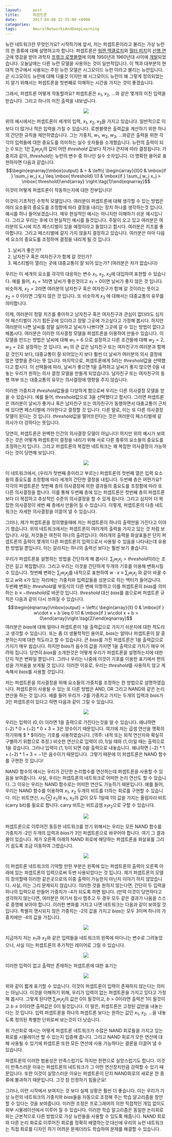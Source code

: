 ```yaml
---
layout:     post
title:      퍼셉트론
date:       2017-04-08 22:55:00 +0900
categories: 
tags:       NeuralNetworksAndDeepLearning
---
```


뉴런 네트워크란 무엇인가요? 시작하기에 앞서, 저는 퍼셉트론이라고 불리는 가상 뉴런의 한 종류에 대해 설명하고자 합니다. 퍼셉트론은 [워렌 맥클로치](http://en.wikipedia.org/wiki/Warren_McCulloch)와 [월터 피치](http://en.wikipedia.org/wiki/Walter_Pitts)의 [선행 연구](http://scholar.google.ca/scholar?cluster=4035975255085082870)에 영감을 받아 과학자 [프랭크 로젯블랫](http://en.wikipedia.org/wiki/Frank_Rosenblatt)에 의해 1950년과 1960년대 사이에 [개발](http://books.google.ca/books/about/Principles_of_neurodynamics.html?id=7FhRAAAAMAAJ)되었습니다. 오늘날에는 다른 뉴런 모델을 사용하는 것이 일반적입니다. 이 책과 대부분의 현대적 연구에서 사용되는 주된 뉴런 모델은 시그모이드 뉴런 이라고 불리는 뉴런입니다. 곧 시그모이드 뉴런에 대해 다룰것 이지만 왜 시그모이드 뉴런이 왜 그렇게 정의되었는지 알기 위해서는 퍼셉트론을 첫번째로 이해하는 시간을 가지는 것이 좋겠습니다.

그래서, 퍼셉트론 어떻게 작동할까요? 퍼셉트론은 $x_{1}$, $x_{2}$, ...와 같은 몇개의 이진 입력을 받습니다. 그리고 하나의 이진 출력을 내보냅니다.

<center><img src="/assets/neuralnet/tikz0.png"></center>

<!-- more -->

위의 예시에서는 퍼셉트론이 세개의 입력, $x_{1}$, $x_{2}$, $x_{3}$을 가지고 있습니다. 일반적으로 이보다 더 많거나 적은 입력을 가질 수 있습니다. 로젠블랫은 출력값을 계산하기 위한 하나의 간단한 규칙을 제안하였습니다. 그는 가중치, $w_{1}$, $w_{2}$, $w_{3}$, ...와같은 출력을 위한 각각의 입력들에 대한 중요도를 의미하는 실수 숫자들을 소개했습니다. 뉴런의 출력이 되는 0 또는 1은 $\sum_{j}w_{j}x_{j}$의 값이 어떤 $threshold$ 값보다 작거나 큰지에 따라 결정됩니다. 가중치과 같이, $threshold$는 뉴런의 변수 중 하나인 실수 숫자입니다. 더 명확한 용어로 표현하자면 다음과 같습니다.
$$\begin{eqnarray}\mbox{output} & = & \left\{ \begin{array}{ll}0 & \mbox{if } \sum_j w_j x_j \leq \mbox{ threshold} \\1 & \mbox{if } \sum_j w_j x_j > \mbox{ threshold}\end{array} \right.\tag{1}\end{eqnarray}$$
이것이 어떻게 퍼셉트론이 작동하는지에 대한 전부입니다!

이것이 기초적인 수학적 모델입니다. 여러분이 퍼셉트론에 대해 생각할 수 있는 방법은 여러 요소들의 중요도를 조정함에 따라 결정을 내리는 장치 하나를 생각하는것 입니다. 예시를 하나 들어보겠습니다. 매우 현실적인 예시는 아니지만 이해하기 쉬운 예시입니다. 그리고 우리는 후에 더 현실적인 예시를 들것입니다. 주말이 오고 있고 여러분은 여러분의 도시에 치즈 페스티벌이 있을 예정이라고 들었다고 합시다. 여러분은 치즈를 좋아합니다. 그리고 페스티벌에 갈지 가지 않을지 결정하고 있습니다. 여러분은 아마 다음 세 요소의 중요도를 조정하며 결정을 내리게 될 것 입니다.

1. 날씨가 좋은가?
2. 남자친구 혹은 여자친구가 함께 갈 것인가?
3. 페스티벌이 열리는 곳에 대중교통이 잘 되어 있는가? (여러분은 차가 없습니다)

우리는 이 세개의 요소를 각각의 대응하는 변수 $x_{1}$, $x_{2}$, $x_{3}$에 대입하여 표현할 수 있습니다. 예를 들어, $x_{1}=1$라면 날씨가 좋은것이고 $x_{1}=0$이면 날씨가 좋지 않은 것 입니다. 비슷하게, $x_{2}=2$라면 여러분의 남자친구 혹은 여자친구가 함께 갈 것이라는 뜻이고 $x_{2}=0$ 이라면 그렇지 않은 것 입니다. 또 비슷하게 $x_{3}$ 에 대해서는 대중교통의 유무를 의미합니다.

이제, 여러분이 정말 치즈를 좋아하고 남자친구 혹은 여자친구과 관심이 없더라도 심지어 페스티벌이 가기 힘든곳에 있더라고 정말 그곳에 가고싶다고 가정해 봅시다. 하지만 여러분이 나쁜 날씨를 정말 싫어하고 날씨가 나쁘다면 그곳에 갈 수 있는 방법이 없다고 해봅시다. 여러분은 이러한 의사결정 모델을 퍼셉트론을 이용하여 만들수 있습니다. 이 모델을 만드는 방법은 날씨에 대해 $w_{1}=6$ 으로 설정하고 다른 조건들에 대해 $w_{2}=2$, $w_{3}=2$로 설정하는 것 입니다. $w_{1}$ 의 큰 값은 남자친구 또는 여자친구가 여러분과 함께 갈 것인지 보다, 대중교통이 잘 되어있는지 보다 훨씬 더 날씨가 여러분의 의사 결정에 많은 영향을 준다는 뜻 입니다. 마지막으로, 퍼셉트론에게 $5$라는 $threshold$값을 선택했다고 합시다. 이 선택들에 따라, 날씨가 좋으면 1을 출력하고 날씨가 좋지 않으면 0을 내놓는 우리가 원하는 의사 결정 모델을 만들게 되었습니다. 남자친구 또는 여자친구의 동행 여부 또는 대중교통의 유무는 의사결정에 영향을 주지 않습니다.

이러한 가중치과 $threshold$값들을 다양하게 함으로써 우리는 다른 의사결정 모델을 얻을 수 있습니다. 예를 들어, $threshold$값으로 3을 선택했다고 합시다. 그러면 퍼셉트론은 여러분이 날씨가 좋거나 혹은 남자친구 또는 여자친구가 동행하면서 대충교통이 근처에 있다면 페스티벌에 가야한다고 결정할 것 입니다. 다른 말로, 이는 또 다른 의사결정 모델이 된다는 것 입니다. $threshold$값을 떨어뜨린다는 것은 여러분이 페스티벌에 갈 의사가 더 강하다는 뜻입니다.

당연히, 퍼셉트론은 완벽한 인간의 의사결정 모델이 아닙니다! 하지만 위의 예시가 보여주는 것은 어떻게 퍼셉트론이 결정을 내리기 위해 서로 다른 종류의 요소들의 중요도를 조정하는지 입니다. 그리고 퍼셉트론의 복잡한 네트워크는 꽤 복잡한 의사결정이 가능하다는 것이 당연해 보입니다.

<center><img src="/assets/neuralnet/tikz1.png"></center>

이 네트워크에서, (우리가 첫번째 층이라고 부르는) 퍼셉트론의 첫번째 열은 입력 요소들의 중요도를 조정함에 따라 세개의 간단한 결정을 내립니다. 두번째 층은 어떤가요? 각각의 퍼셉트론은 첫번째 층의 의사결정에 의한 결과들의 중요도를 조정함에 따라 또 다른 의사결정을 합니다. 이를 통해 두번째 층에 있는 퍼셉트론은 첫번째 층의 퍼셉트론 보다 더 복잡하고 추상적인 수준의 의사결정을 할 수 있게 됩니다. 그리고 심지어 더 복잡한 의사결정이 세번 째 층에서 만들어 질 수 있습니다. 이렇게, 퍼셉트론의 다층 네트워크는 자세한 의사결정을 이끌어 낼 수 있습니다.

그러나, 제가 퍼셉트론을 정의했을때에 저는 퍼셉트론이 하나의 출력만을 가진다고 이야기 했습니다. 위의 네트워크에서는 퍼셉트론이 여러개의 출력을 가지고 있는 것 처럼 보입니다. 사실, 저것들은 여전히 하나의 출려입니다. 여러개의 출력을 화살표들은 단지 퍼셉트론의 출력이 몇개의 다른 퍼셉트론의 입력으로서 사용될 수 있음을 나타내는데 유용한 방법일 뿐입니다. 이는 갈라지는 하나의 출력선 보다는 훨씬 보기 좋습니다.

우리가 퍼셉트론을 설명하는 방법을 간단하게 해 봅시다. $\sum_{j}w_{j}x_{j}>threshold$이라는 조건은 길고 복잡합니다. 그리고 우리는 이것을 간단하게 두개의 기호를 이용해 변화시킬 수 있습니다. 첫번째 변화는 $\sum_{j}w_{j}x_{j}$를 내적으로 표현하여 $w\cdot x\equiv \sum_{j}w_{j}x_{j}$ 와 같이 바꿀 수 있고 $w$와 $x$가 있는 자리에는 가중치와 입력값들을 성분으로 하는 백터가 들어갑니다. 두번째 변화는 $threshold$를 부등식의 다른 변에 이항하고 이를 퍼셉트론의 $bias$를 의미하는 $b\equiv -threshold$로 바꾼것 입니다. $threshold$ 대신 $bias$를 씀으로써 퍼셉트론 규칙은 다음과 같이 다시 쓰여질 수 있습니다.
$$\begin{eqnarray}\mbox{output} = \left\{ \begin{array}{ll} 0 & \mbox{if } w\cdot x + b \leq 0 \\1 & \mbox{if } w\cdot x + b > 0\end{array}\right.\tag{2}\end{eqnarray}$$
여러분은 $bias$에 대해 얼마나 퍼셉트론이 1을 출력값으로 가지기 쉬운지에 대한 척도라고 생각할 수 있습니다. 또는 좀 더 생물학적인 용어로, $bias$는 얼마나 퍼셉트론이 잘 흥분하는지에 대한 척도라고 할 수 있습니다. 큰 $bias$를 가진 퍼셉트론은 1을 출력값으로 가지기 매우 쉽습니다. 하지만 $bias$가 음수의 값을 가지면 1을 출력으로 가지기 매우 어려워 집니다. 당연히 $bias$를 소개한것은 어떻게 우리가 퍼셉트론을 설명하는지에 대한 단지 작은 변화일 뿐입니다. 그러나 우리는 나중에 이것이 기호를 이용한 표기에서 편의성을 가져옴을 보게될 것 입니다. 이러한 이유로, 우리는 $threshold$를 사용하지 않고 계속해서 $bias$를 사용할 것입니다.

저는 퍼셉트론을 의사결정을 위해 요소들의 가중치를 조정하는 한 방법으로 설명하였습니다. 퍼셉트론이 사용될 수 있는 또 다른 방법은 AND, OR 그리고 NAND와 같은 논리 연산을 하는 것 입니다. 예를 들어 우리가 -2를 가중치고 가지는 두개의 입력과 $bias$가 3인 퍼셉트론이 있다고 하면 다음과 같이 그릴 수 있습니다.

<center><img src="/assets/neuralnet/tikz2.png"></center>

우리는 입력이 $(0, 0)$ 이라면 1을 출력으로 가진다는것을 알 수 있습니다. 왜냐하면 $(-2) * 0 + (-2) * 0 + 3 = 3$은 양수이기 때문입니다. 여기에 저는 곱셈 연산을 명확히 하기위해 $ * $이라는 기호를 사용하였습니다. (역주: 내적 또는 외적 연산자와 확실히 구별하기 위함으로 추정.) 비슷한 연산으로 입력이 $(0, 1)$일 때와 $(1, 0)$일 때는 출력으로 1을 갖습니다. 그러나 입력이 $(1, 1)$이 되면 0을 출력으로 내놓습니다. 왜냐하면 $(-2) * 1 + (-2) * 1 + 3 = -1$은 음수이기 때문입니다. 그렇기 때문에 이 퍼셉트론은 NAND 함수를 구현한 것 입니다!

NAND 함수의 예시는 우리가 간단한 논리함수를 연산하는데 퍼셉트론을 사용할 수 있음을 보여줍니다. 사실, 우리는 퍼셉트론의 네트워크로 어떠한 논리 연산도 할 수 있습니다. 그 이유는 우리는 NAND 함수로는 어떠한 연산도 가능하기 때문입니다. 예를 들어, 우리는 NAND 함수를 이용하여 $x_{1}$, $x_{2}$ 두개의 비트를 더하는 회로를 구현할 수 있습니다. 이는 비트연산, $x_{1}\oplus x_{2}$와 $x_{1}$, $x_{2}$의 값이 모두 1일때 1의 값을 가지는 올림자리 비트(carry bit)를 필요로 합니다. carry 비트는 비트곱셈 $x_{1}x_{2}$으로 구할 수 있습니다.

<center><img src="/assets/neuralnet/tikz3.png"></center>

퍼셉트론으로 이루어진 동등한 네트워크를 얻기 위해서는 우리는 모든 NAND 함수를 가중치가 -2인 두개의 입력과 $bias$가 3인 퍼셉트론으로 바꾸어야 합니다. 여기 그 결과물이 있습니다. 제가 오른쪽 아래의 NAND 회로에 해당하는 퍼셉트론을 화살표를 그리기 쉽도록 조금 이동하여 그렸습니다.

<center><img src="/assets/neuralnet/tikz4.png"></center>

이 퍼셉트론 네트워크의 기억할 만한 부분은 왼쪽에 있는 퍼셉트론의 출력이 오른쪽 아래에 있는 퍼셉트론의 입력으로써 두번 사용되었다는 것 입니다. 제가 퍼셉트론의 모델의 정의할때 이러한 같은곳으로의 이중 출력이 가능한지 아닌지 이야기 하지 않았습니다. 사실, 이는 그리 문제되지 않습니다. 이러한 것을 원하지 않는다면, 간단히 두 입력을 하나의 입력으로 만들어 가중치가 -4가 되도록 하면 됩니다. (만약 이것이 당연하다고 생각하지 않는다면, 여러분은 여기서 잠시 멈추고 두 경우 모두 같은 결과가 나옴을 스스로 증명해 보아야 합니다. 이러한 변화를 거치고 나면 네트워크는 다음과 같이 보여질 것 입니다. 특별히 명시되지 않은 가중치는 -2의 값을 가지고 $bias$는 모두 3이며 하나의 가중치에만 -4의 값을 가집니다.

<center><img src="/assets/neuralnet/tikz5.png"></center>

지금까지 저는 $x_{1}$과 $x_{2}$와 같은 입력들을 네트워크의 왼쪽에 떠다니는 변수로 그려놓았으나, 사실 이는 퍼셉트론의 추가적인 레이어로 그릴 수 있습니다.

<center><img src="/assets/neuralnet/tikz6.png"></center>

이러한 입력이 없고 출력만 존재하는 퍼셉트론에 대한 표기는

<center><img src="/assets/neuralnet/tikz7.png"></center>

위와 같이 짧게 표기할 수 있습니다. 이것이 퍼셉트론이 입력이 존재하지 않는다는 의미는 아닙니다. 이것을 이해하기 위해, 우리가 입력이 없는 퍼셉트론을 가지고 있다고 가정해 봅시다. 그렇게 된다면 $\sum_{j}w_{j}x_{j}$의 값은 0이 될것이고, $b>0$이라면 출력은 1이 될것이고 $b\leq 0$이라면 출력값은 0이 될것입니다. 이 말은, 퍼셉트론은 고정된 값만을 내놓는다는 것 입니다. 입력 퍼셉트론을 하나의 퍼셉트론 보다는 원하는 값인 $x_{1}$, $x_{2}$, ...을 내놓도록 정의된 특별한 단위로써 보는것이 더 낫습니다.

위 가산회로 예시는 어떻게 퍼셉트론 네트워크가 수많은 NAND 회로들을 가지고 있는 회로를 시물레이션 할 수 있는지 입증해 줍니다. 그리고 NAND 회로가 모든 연산에 대해 사용될 수 있기에 퍼셉트론 또한 모든 연산에 사용 가능하다는 결론을 이끌어 낼 수 있습니다.

퍼셉트론의 이러한 범용성은 만족스럽기도 하지만 한편으로 실망스럽기도 합니다. 이것이 만족스러운 이유는 퍼셉트론의 네트워크가 그 어떤 연산장치만큼 강력할 수 있기 때문입니다. 또한 이것이 실망스러운 이유는 퍼셉트론이 단지 NAND회로의 새로운 한 종류에 불과하기 때문입니다. 그것 참 인정하기 힘들군요!

그러나, 이런 시작에서 보여지는 것 보다 실제 상황은 훨씬 더 좋습니다. 이는 우리가 가상 뉴런의 네트워크의 가중치와 $bias$들을 자동으로 조정해 주는 학습 알고리즘을 창안할 수 있다는 것을 보여줍니다. 이러한 조정은 프로그래머의 의한 직접적인 개입 없이도 외부 시물레이션에서 이루어 질 수 있습니다. 이러한 학습 알고리즘은 동일한 논리회로와는 근본적으로 다른 방법으로 가상 뉴런들을 사용할 수 있도록 해줍니다. NAND 회로와 다른 논리 화로로 이루어진 회로를 정확히 배열하는것 대신에 우리의 뉴런 네트워크는 직접 회로를 디자인 하기 어려운 문제더라도 학습하여 문제를 해결할 수 있습니다.